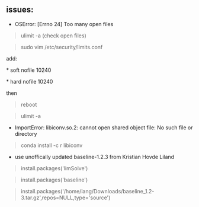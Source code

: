 issues:
-------

* OSError: [Errno 24] Too many open files

> ulimit -a (check open files)

> sudo vim /etc/security/limits.conf

add:

\* soft nofile 10240

\* hard nofile 10240

then

> reboot

> ulimit -a

* ImportError: libiconv.so.2: cannot open shared object file: No such file or directory

> conda install -c r libiconv


* use unoffically updated baseline-1.2.3 from Kristian Hovde Liland

> install.packages('limSolve')

> install.packages('baseline')

> install.packages('/home/lang/Downloads/baseline_1.2-3.tar.gz',repos=NULL,type='source')
